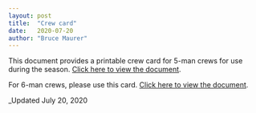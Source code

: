 ```yaml
---
layout: post
title:  "Crew card"
date:   2020-07-20
author: "Bruce Maurer"
---
```


This document provides a printable crew card for 5-man crews for use during the season. [Click here to view the
document](https://storage.googleapis.com/ohsaa-websites/mechanics/Crew%20Card.xlsx).

For 6-man crews, please use this card. [Click here to view the
document](https://storage.googleapis.com/ohsaa-websites/mechanics/2018%206-man%20Crew%20Card.xlsx).

_Updated July 20, 2020
